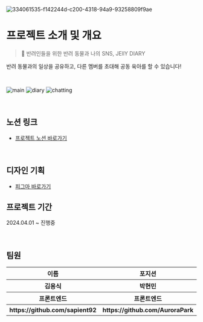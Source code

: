 ![334061535-f142244d-c200-4318-94a9-93258809f9ae](https://github.com/JellyDiary/JellyDiary_BE/assets/94800969/779f6699-bb18-4e62-8e73-ec8b8f9b8dab)

<div>
  <h1>프로젝트 소개 및 개요</h1>
  
> :two_women_holding_hands: 반려인들을 위한 반려 동물과 나의 SNS, JEllY DIARY

  반려 동물과의 일상을 공유하고, 다른 멤버를 초대해 공동 육아를 할 수 있습니다!

  <br>

![main](https://github.com/JellyDiary/JellyDiary_FE/assets/151002897/b061bf17-0e1a-4441-98ac-25f8190694f7)
![diary](https://github.com/JellyDiary/JellyDiary_FE/assets/151002897/854ce910-75e6-4e98-aac1-c6ce4065db4b)
![chatting](https://github.com/JellyDiary/JellyDiary_FE/assets/151002897/51c1d23e-fd25-414b-8772-fdda3a2ae1e3)

</div><br>

<h2>노션 링크</h2>

- [프로젝트 노션 바로가기](https://sinyoung-siny.notion.site/f8dc9aa278f74c989193af6fcb755a8e?pvs=4)

<br>

<h2>디자인 기획</h2>

- [피그마 바로가기](https://www.figma.com/design/AqnBhfIMPg8Nm3iLiSKzom/JellyDiary?node-id=0-1&t=OtDgu7gJ80RQttD8-0)

<h2>프로젝트 기간</h2>
  <p>2024.04.01 ~ 진행중</p>


<br>
<h2>팀원</h2>

<table>
  <tr>
    <th>이름</th>
    <th>포지션</th>
    <th>Github</th>
  </tr>

  <tr>
    <th>김용식</th>
    <th>박현민</th>
    <th/>
  </tr>

  <tr>
    <th>프론트엔드</th>
    <th>프론트엔드</th>
    <th/>
  </tr>

  <tr>
    <th>https://github.com/sapient92</th>
    <th>https://github.com/AuroraPark</th>
  </tr>
</table>
